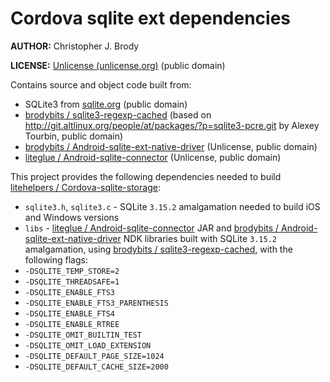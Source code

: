 # Cordova sqlite ext dependencies

**AUTHOR:** Christopher J. Brody

**LICENSE:** [Unlicense (unlicense.org)](http://unlicense.org/) (public domain)

Contains source and object code built from:
- SQLite3 from [sqlite.org](http://sqlite.org/) (public domain)
- [brodybits / sqlite3-regexp-cached](https://github.com/brodybits/sqlite3-regexp-cached) (based on <http://git.altlinux.org/people/at/packages/?p=sqlite3-pcre.git> by Alexey Tourbin, public domain)
- [brodybits / Android-sqlite-ext-native-driver](https://github.com/brodybits/Android-sqlite-ext-native-driver) (Unlicense, public domain)
- [liteglue / Android-sqlite-connector](https://github.com/liteglue/Android-sqlite-connector) (Unlicense, public domain)

This project provides the following dependencies needed to build [litehelpers / Cordova-sqlite-storage](https://github.com/litehelpers/Cordova-sqlite-storage):
- `sqlite3.h`, `sqlite3.c` - SQLite `3.15.2` amalgamation needed to build iOS and Windows versions
- `libs` - [liteglue / Android-sqlite-connector](https://github.com/liteglue/Android-sqlite-connector) JAR and [brodybits / Android-sqlite-ext-native-driver](https://github.com/brodybits/Android-sqlite-ext-native-driver) NDK libraries built with SQLite `3.15.2` amalgamation, using [brodybits / sqlite3-regexp-cached](https://github.com/brodybits/sqlite3-regexp-cached), with the following flags:
 - `-DSQLITE_TEMP_STORE=2`
 - `-DSQLITE_THREADSAFE=1`
 - `-DSQLITE_ENABLE_FTS3`
 - `-DSQLITE_ENABLE_FTS3_PARENTHESIS`
 - `-DSQLITE_ENABLE_FTS4`
 - `-DSQLITE_ENABLE_RTREE`
 - `-DSQLITE_OMIT_BUILTIN_TEST`
 - `-DSQLITE_OMIT_LOAD_EXTENSION`
 - `-DSQLITE_DEFAULT_PAGE_SIZE=1024`
 - `-DSQLITE_DEFAULT_CACHE_SIZE=2000`
